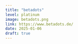 ```yaml
---
title: "betadots"
level: platinum
image: betadots.png
link: https://www.betadots.de/
date: 2025-01-06
draft: true
---
```

